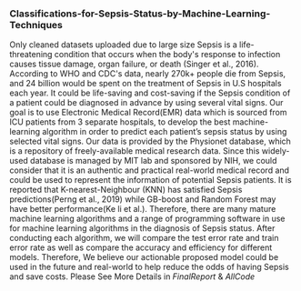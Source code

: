 ### Classifications-for-Sepsis-Status-by-Machine-Learning-Techniques
Only cleaned datasets uploaded due to large size 
Sepsis is a life-threatening condition that occurs when the body's response to infection causes tissue damage, organ failure, or death (Singer et al., 2016). According to WHO and CDC's data, nearly 270k+ people die from Sepsis, and 24 billion would be spent on the treatment of Sepsis in U.S hospitals each year. It could be life-saving and cost-saving if the Sepsis condition of a patient could be diagnosed in advance by using several vital signs. Our goal is to use Electronic Medical Record(EMR) data which is sourced from ICU patients from 3 separate hospitals, to develop the best machine-learning algorithm in order to predict each patient’s sepsis status by using selected vital signs. Our data is provided by the Physionet database, which is a repository of freely-available medical research data. Since this widely-used database is managed by MIT lab and sponsored by NIH, we could consider that it is an authentic and practical real-world medical record and could be used to represent the information of potential Sepsis patients. It is reported that K-nearest-Neighbour (KNN) has satisfied Sepsis predictions(Perng et al., 2019) while GB-boost and Random Forest may have better performance(Ke li et al.). Therefore, there are many mature machine learning algorithms and a range of programming software in use for machine learning algorithms in the diagnosis of Sepsis status. After conducting each algorithm, we will compare the test error rate and train error rate as well as compare the accuracy and efficiency for different models. Therefore, We believe our actionable proposed model could be used in the future and real-world to help reduce the odds of having Sepsis and save costs.
Please See More Details in *FinalReport* & *AllCode*
